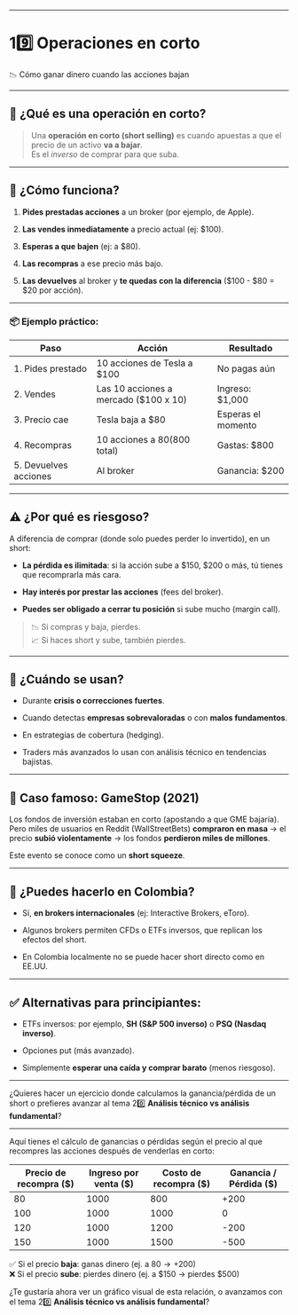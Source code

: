 -----
# 19️⃣ **Operaciones en corto**

📉 Cómo ganar dinero cuando las acciones bajan

---

## 🧠 ¿Qué es una operación en corto?

> Una **operación en corto (short selling)** es cuando apuestas a que el precio de un activo **va a bajar**.  
> Es el _inverso_ de comprar para que suba.

---

## 🔁 ¿Cómo funciona?

1. **Pides prestadas acciones** a un broker (por ejemplo, de Apple).
    
2. **Las vendes inmediatamente** a precio actual (ej: $100).
    
3. **Esperas a que bajen** (ej: a $80).
    
4. **Las recompras** a ese precio más bajo.
    
5. **Las devuelves** al broker y **te quedas con la diferencia** ($100 - $80 = $20 por acción).
    

---

### 📦 Ejemplo práctico:

|Paso|Acción|Resultado|
|---|---|---|
|1. Pides prestado|10 acciones de Tesla a $100|No pagas aún|
|2. Vendes|Las 10 acciones a mercado ($100 x 10)|Ingreso: $1,000|
|3. Precio cae|Tesla baja a $80|Esperas el momento|
|4. Recompras|10 acciones a $80 ($800 total)|Gastas: $800|
|5. Devuelves acciones|Al broker|Ganancia: $200|

---

## ⚠️ ¿Por qué es riesgoso?

A diferencia de comprar (donde solo puedes perder lo invertido), en un short:

- **La pérdida es ilimitada**: si la acción sube a $150, $200 o más, tú tienes que recomprarla más cara.
    
- **Hay interés por prestar las acciones** (fees del broker).
    
- **Puedes ser obligado a cerrar tu posición** si sube mucho (margin call).
    

> 📉 Si compras y baja, pierdes.  
> 📈 Si haces short y sube, también pierdes.

---

## 🧠 ¿Cuándo se usan?

- Durante **crisis o correcciones fuertes**.
    
- Cuando detectas **empresas sobrevaloradas** o con **malos fundamentos**.
    
- En estrategias de cobertura (hedging).
    
- Traders más avanzados lo usan con análisis técnico en tendencias bajistas.
    

---

## 🦍 Caso famoso: **GameStop (2021)**

Los fondos de inversión estaban en corto (apostando a que GME bajaría).  
Pero miles de usuarios en Reddit (WallStreetBets) **compraron en masa** → el precio **subió violentamente** → los fondos **perdieron miles de millones**.

Este evento se conoce como un **short squeeze**.

---

## 📌 ¿Puedes hacerlo en Colombia?

- Sí, **en brokers internacionales** (ej: Interactive Brokers, eToro).
    
- Algunos brokers permiten CFDs o ETFs inversos, que replican los efectos del short.
    
- En Colombia localmente no se puede hacer short directo como en EE.UU.
    

---

## ✅ Alternativas para principiantes:

- ETFs inversos: por ejemplo, **SH (S&P 500 inverso)** o **PSQ (Nasdaq inverso)**.
    
- Opciones put (más avanzado).
    
- Simplemente **esperar una caída y comprar barato** (menos riesgoso).
    

---

¿Quieres hacer un ejercicio donde calculamos la ganancia/pérdida de un short o prefieres avanzar al tema 20️⃣ **Análisis técnico vs análisis fundamental**?

_____

Aquí tienes el cálculo de ganancias o pérdidas según el precio al que recompres las acciones después de venderlas en corto:

|Precio de recompra ($)|Ingreso por venta ($)|Costo de recompra ($)|Ganancia / Pérdida ($)|
|---|---|---|---|
|80|1000|800|+200|
|100|1000|1000|0|
|120|1000|1200|-200|
|150|1000|1500|-500|

✅ Si el precio **baja**: ganas dinero (ej. a $80 → +$200)  
❌ Si el precio **sube**: pierdes dinero (ej. a $150 → pierdes $500)

¿Te gustaría ahora ver un gráfico visual de esta relación, o avanzamos con el tema 20️⃣ **Análisis técnico vs análisis fundamental**?